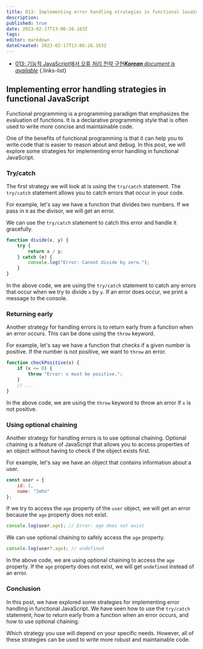 ```yaml
---
title: 013: Implementing error handling strategies in functional JavaScript
description: 
published: true
date: 2023-02-17T13:06:28.163Z
tags: 
editor: markdown
dateCreated: 2023-02-17T13:06:28.163Z
---
```


- [013: 기능적 JavaScript에서 오류 처리 전략 구현***Korean** document is available*](/ko/Knowledge-base/Functional_JavaScript/Learning/013-implementing-error-handling-strategies-in-functional-javascript)
{.links-list}


## Implementing error handling strategies in functional JavaScript

Functional programming is a programming paradigm that emphasizes the evaluation of functions. It is a declarative programming style that is often used to write more concise and maintainable code.

One of the benefits of functional programming is that it can help you to write code that is easier to reason about and debug. In this post, we will explore some strategies for implementing error handling in functional JavaScript.

### Try/catch

The first strategy we will look at is using the `try/catch` statement. The `try/catch` statement allows you to catch errors that occur in your code.

For example, let's say we have a function that divides two numbers. If we pass in `0` as the divisor, we will get an error.

We can use the `try/catch` statement to catch this error and handle it gracefully.

```javascript
function divide(x, y) {
    try {
        return x / y;
    } catch (e) {
        console.log("Error: Cannot divide by zero.");
    }
}
```

In the above code, we are using the `try/catch` statement to catch any errors that occur when we try to divide `x` by `y`. If an error does occur, we print a message to the console.

### Returning early

Another strategy for handling errors is to return early from a function when an error occurs. This can be done using the `throw` keyword.

For example, let's say we have a function that checks if a given number is positive. If the number is not positive, we want to `throw` an error.

```javascript
function checkPositive(x) {
    if (x <= 0) {
        throw "Error: x must be positive.";
    }
    // ...
}
```

In the above code, we are using the `throw` keyword to throw an error if `x` is not positive.

### Using optional chaining

Another strategy for handling errors is to use optional chaining. Optional chaining is a feature of JavaScript that allows you to access properties of an object without having to check if the object exists first.

For example, let's say we have an object that contains information about a user.

```javascript
const user = {
    id: 1,
    name: "John"
};
```

If we try to access the `age` property of the `user` object, we will get an error because the `age` property does not exist.

```javascript
console.log(user.age); // Error: age does not exist
```

We can use optional chaining to safely access the `age` property.

```javascript
console.log(user?.age); // undefined
```

In the above code, we are using optional chaining to access the `age` property. If the `age` property does not exist, we will get `undefined` instead of an error.

### Conclusion

In this post, we have explored some strategies for implementing error handling in functional JavaScript. We have seen how to use the `try/catch` statement, how to return early from a function when an error occurs, and how to use optional chaining.

Which strategy you use will depend on your specific needs. However, all of these strategies can be used to write more robust and maintainable code.